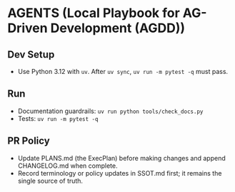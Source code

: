 # AGENTS (Local Playbook for AG-Driven Development (AGDD))
## Dev Setup
- Use Python 3.12 with `uv`. After `uv sync`, `uv run -m pytest -q` must pass.
## Run
- Documentation guardrails: `uv run python tools/check_docs.py`
- Tests: `uv run -m pytest -q`
## PR Policy
- Update PLANS.md (the ExecPlan) before making changes and append CHANGELOG.md when complete.
- Record terminology or policy updates in SSOT.md first; it remains the single source of truth.
